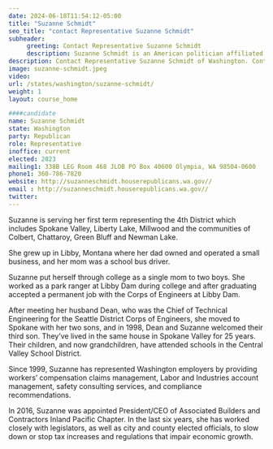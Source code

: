 ```yaml
---
date: 2024-06-18T11:54:12-05:00
title: "Suzanne Schmidt"
seo_title: "contact Representative Suzanne Schmidt"
subheader:
     greeting: Contact Representative Suzanne Schmidt
     description: Suzanne Schmidt is an American politician affiliated with the Republican Party. She assumed office as a member of the Washington House of Representatives, representing District 4-Position 1, on January 9, 2023.
description: Contact Representative Suzanne Schmidt of Washington. Contact information for Suzanne Schmidt includes email address, phone number, and mailing address.
image: suzanne-schmidt.jpeg
video:
url: /states/washington/suzanne-schmidt/
weight: 1
layout: course_home

####candidate
name: Suzanne Schmidt
state: Washington
party: Republican
role: Representative
inoffice: current
elected: 2023
mailing1: 338B LEG Room 468 JLOB PO Box 40600 Olympia, WA 98504-0600
phone1: 360-786-7820
website: http://suzanneschmidt.houserepublicans.wa.gov//
email : http://suzanneschmidt.houserepublicans.wa.gov//
twitter: 
---
```

Suzanne is serving her first term representing the 4th District which includes Spokane Valley, Liberty Lake, Millwood and the communities of Colbert, Chattaroy, Green Bluff and Newman Lake.

She grew up in Libby, Montana where her dad owned and operated a small business, and her mom was a school bus driver.

Suzanne put herself through college as a single mom to two boys. She worked as a park ranger at Libby Dam during college and after graduating accepted a permanent job with the Corps of Engineers at Libby Dam.

After meeting her husband Dean, who was the Chief of Technical Engineering for the Seattle District Corps of Engineers, she moved to Spokane with her two sons, and in 1998, Dean and Suzanne welcomed their third son. They’ve lived in the same house in Spokane Valley for 25 years. Their children, and now grandchildren, have attended schools in the Central Valley School District.

Since 1999, Suzanne has represented Washington employers by providing workers’ compensation claims management, Labor and Industries account management, safety consulting services, and compliance recommendations.

In 2016, Suzanne was appointed President/CEO of Associated Builders and Contractors Inland Pacific Chapter. In the last six years, she has worked closely with legislators, as well as city and county elected officials, to slow down or stop tax increases and regulations that impair economic growth.
